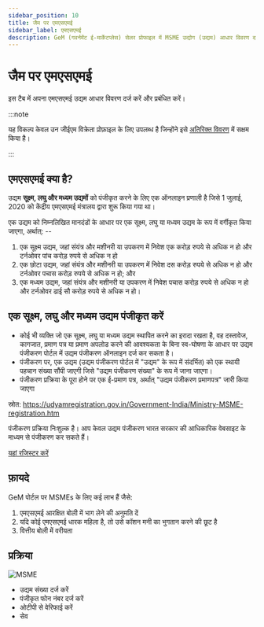 ```yaml
---
sidebar_position: 10
title: जैम पर एमएसएमई
sidebar_label: एमएसएमई
description: GeM (गवर्नमेंट ई-मार्केटप्लेस) सेलर प्रोफाइल में MSME उद्योग (उद्यम) आधार विवरण दर्ज करें और मान्य करें
---
```


# जैम पर एमएसएमई

इस टैब में अपना एमएसएमई उद्यम आधार विवरण दर्ज करें और प्रबंधित करें।

:::note

यह विकल्प केवल उन जीईएम विक्रेता प्रोफ़ाइल के लिए उपलब्ध है जिन्होंने इसे [अतिरिक्त विवरण](/docs/seller-profile/business-profile/additional-details) में सक्षम किया है।

:::

## एमएसएमई क्या है?
उद्यम **सूक्ष्म, लघु और मध्यम उद्यमों** को पंजीकृत करने के लिए एक ऑनलाइन प्रणाली है जिसे 1 जुलाई, 2020 को केंद्रीय एमएसएमई मंत्रालय द्वारा शुरू किया गया था।

एक उद्यम को निम्नलिखित मानदंडों के आधार पर एक सूक्ष्म, लघु या मध्यम उद्यम के रूप में वर्गीकृत किया जाएगा, अर्थात्: --

1. एक सूक्ष्म उद्यम, जहां संयंत्र और मशीनरी या उपकरण में निवेश एक करोड़ रुपये से अधिक न हो और टर्नओवर पांच करोड़ रुपये से अधिक न हो
2. एक छोटा उद्यम, जहां संयंत्र और मशीनरी या उपकरण में निवेश दस करोड़ रुपये से अधिक न हो और टर्नओवर पचास करोड़ रुपये से अधिक न हो; और
3. एक मध्यम उद्यम, जहां संयंत्र और मशीनरी या उपकरण में निवेश पचास करोड़ रुपये से अधिक न हो और टर्नओवर ढाई सौ करोड़ रुपये से अधिक न हो।


## एक सूक्ष्म, लघु और मध्यम उद्यम पंजीकृत करें
- कोई भी व्यक्ति जो एक सूक्ष्म, लघु या मध्यम उद्यम स्थापित करने का इरादा रखता है, वह दस्तावेज, कागजात, प्रमाण पत्र या प्रमाण अपलोड करने की आवश्यकता के बिना स्व-घोषणा के आधार पर उद्यम पंजीकरण पोर्टल में उद्यम पंजीकरण ऑनलाइन दर्ज कर सकता है।
- पंजीकरण पर, एक उद्यम (उद्यम पंजीकरण पोर्टल में "उद्यम" के रूप में संदर्भित) को एक स्थायी पहचान संख्या सौंपी जाएगी जिसे "उद्यम पंजीकरण संख्या" के रूप में जाना जाएगा।
- पंजीकरण प्रक्रिया के पूरा होने पर एक ई-प्रमाण पत्र, अर्थात् "उद्यम पंजीकरण प्रमाणपत्र" जारी किया जाएगा

स्रोत: https://udyamregistration.gov.in/Government-India/Ministry-MSME-registration.htm

पंजीकरण प्रक्रिया निःशुल्क है। आप केवल उद्यम पंजीकरण भारत सरकार की आधिकारिक वेबसाइट के माध्यम से पंजीकरण कर सकते हैं।

<a href="https://udyamregistration.gov.in/Government-India/Ministry-MSME-registration.htm" class="btn">यहां रजिस्टर करें</a>

## फ़ायदे
GeM पोर्टल पर MSMEs के लिए कई लाभ हैं जैसे:
1. एमएसएमई आरक्षित बोली में भाग लेने की अनुमति दें
2. यदि कोई एमएसएमई धारक महिला है, तो उसे कॉशन मनी का भुगतान करने की छूट है
3. वित्तीय बोली में वरीयता

## प्रक्रिया

![MSME](/img/doc/msme.jpg)

- उद्यम संख्या दर्ज करें
- पंजीकृत फोन नंबर दर्ज करें
- ओटीपी से वेरिफाई करें
- सेव